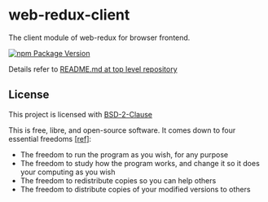 # web-redux-client

The client module of web-redux for browser frontend.

[![npm Package Version](https://img.shields.io/npm/v/web-redux-client.svg?maxAge=3600)](https://www.npmjs.com/package/web-redux-client)

Details refer to [README.md at top level repository](../../README.md)

## License

This project is licensed with [BSD-2-Clause](./LICENSE)

This is free, libre, and open-source software. It comes down to four essential freedoms [[ref]](https://seirdy.one/2021/01/27/whatsapp-and-the-domestication-of-users.html#fnref:2):

- The freedom to run the program as you wish, for any purpose
- The freedom to study how the program works, and change it so it does your computing as you wish
- The freedom to redistribute copies so you can help others
- The freedom to distribute copies of your modified versions to others

